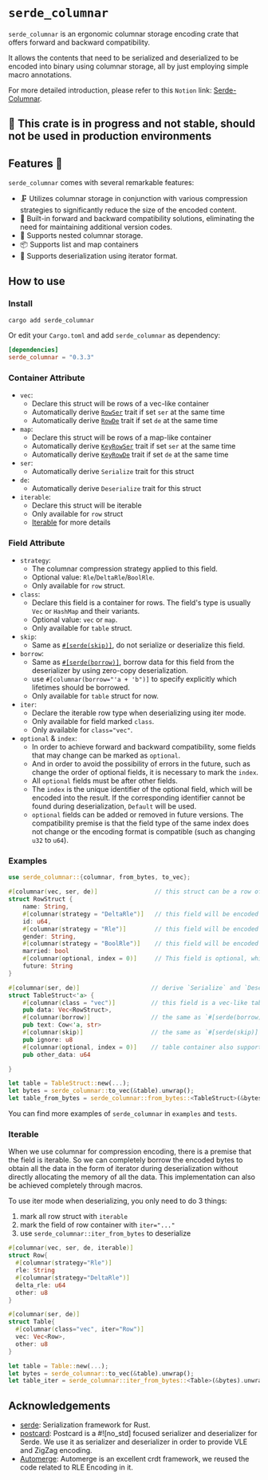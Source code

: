 # `serde_columnar`

`serde_columnar` is an ergonomic columnar storage encoding crate that offers forward and backward compatibility.

It allows the contents that need to be serialized and deserialized to be encoded into binary using columnar storage, all by just employing simple macro annotations.

For more detailed introduction, please refer to this `Notion` link: [Serde-Columnar](https://www.notion.so/loro-dev/Serde-Columnar-Ergonomic-columnar-storage-encoding-crate-7b0c86d6f8d24e4da45a1e2ebd86741c?pvs=4).

## 🚧 This crate is in progress and not stable, should not be used in production environments

## Features 🚀

`serde_columnar` comes with several remarkable features:

- 🗜️ Utilizes columnar storage in conjunction with various compression strategies to significantly reduce the size of the encoded content.
- 🔄 Built-in forward and backward compatibility solutions, eliminating the need for maintaining additional version codes.
- 🌳 Supports nested columnar storage.
- 📦 Supports list and map containers
- 🔄 Supports deserialization using iterator format.

## How to use

### Install

```shell
cargo add serde_columnar
```

Or edit your `Cargo.toml` and add `serde_columnar` as dependency:

```toml
[dependencies]
serde_columnar = "0.3.3"
```

### Container Attribute

- `vec`:
  - Declare this struct will be rows of a vec-like container
  - Automatically derive [`RowSer`](https://docs.rs/serde_columnar/latest/serde_columnar/trait.RowSer.html) trait if set `ser` at the same time
  - Automatically derive [`RowDe`](https://docs.rs/serde_columnar/latest/serde_columnar/trait.RowDe.html) trait if set `de` at the same time
- `map`:
  - Declare this struct will be rows of a map-like container
  - Automatically derive [`KeyRowSer`](https://docs.rs/serde_columnar/latest/serde_columnar/trait.KeyRowSer.html) trait if set `ser` at the same time
  - Automatically derive [`KeyRowDe`](https://docs.rs/serde_columnar/latest/serde_columnar/trait.KeyRowDe.html) trait if set `de` at the same time
- `ser`:
  - Automatically derive `Serialize` trait for this struct
- `de`:
  - Automatically derive `Deserialize` trait for this struct
- `iterable`:
  - Declare this struct will be iterable
  - Only available for `row` struct
  - [Iterable](https://github.com/loro-dev/columnar#Iterable) for more details

### Field Attribute

- `strategy`:
  - The columnar compression strategy applied to this field.
  - Optional value: `Rle`/`DeltaRle`/`BoolRle`.
  - Only available for `row` struct.
- `class`:
  - Declare this field is a container for rows. The field's type is usually `Vec` or `HashMap` and their variants.
  - Optional value: `vec` or `map`.
  - Only available for `table` struct.
- `skip`:
  - Same as [`#[serde(skip)]`](https://serde.rs/field-attrs.html#skip), do not serialize or deserialize this field.
- `borrow`:
  - Same as [`#[serde(borrow)]`](https://serde.rs/field-attrs.html#borrow), borrow data for this field from the deserializer by using zero-copy deserialization.
  - use `#[columnar(borrow="'a + 'b")]` to specify explicitly which lifetimes should be borrowed.
  - Only available for `table` struct for now.
- `iter`:
  - Declare the iterable row type when deserializing using iter mode.
  - Only available for field marked `class`.
  - Only available for `class="vec"`.
- `optional` & `index`:
  - In order to achieve forward and backward compatibility, some fields that may change can be marked as `optional`.
  - And in order to avoid the possibility of errors in the future, such as change the order of optional fields, it is necessary to mark the `index`.
  - All `optional` fields must be after other fields.
  - The `index` is the unique identifier of the optional field, which will be encoded into the result. If the corresponding identifier cannot be found during deserialization, `Default` will be used.
  - `optional` fields can be added or removed in future versions. The compatibility premise is that the field type of the same index does not change or the encoding format is compatible (such as changing `u32` to `u64`).

### Examples

```rust
use serde_columnar::{columnar, from_bytes, to_vec};

#[columnar(vec, ser, de)]                // this struct can be a row of vec-like container
struct RowStruct {
    name: String,
    #[columnar(strategy = "DeltaRle")]   // this field will be encoded by `DeltaRle`
    id: u64,
    #[columnar(strategy = "Rle")]        // this field will be encoded by `Rle`
    gender: String,
    #[columnar(strategy = "BoolRle")]    // this field will be encoded by `BoolRle`
    married: bool
    #[columnar(optional, index = 0)]     // This field is optional, which means that this field can be added in this version or deleted in a future version
    future: String
}

#[columnar(ser, de)]                    // derive `Serialize` and `Deserialize`
struct TableStruct<'a> {
    #[columnar(class = "vec")]          // this field is a vec-like table container
    pub data: Vec<RowStruct>,
    #[columnar(borrow)]                 // the same as `#[serde(borrow)]`
    pub text: Cow<'a, str>
    #[columnar(skip)]                   // the same as `#[serde(skip)]`
    pub ignore: u8
    #[columnar(optional, index = 0)]    // table container also supports optional field
    pub other_data: u64

}

let table = TableStruct::new(...);
let bytes = serde_columnar::to_vec(&table).unwrap();
let table_from_bytes = serde_columnar::from_bytes::<TableStruct>(&bytes).unwrap();

```

You can find more examples of `serde_columnar` in `examples` and `tests`.

### Iterable

When we use columnar for compression encoding, there is a premise that the field is iterable. So we can completely borrow the encoded bytes to obtain all the data in the form of iterator during deserialization without directly allocating the memory of all the data. This implementation can also be achieved completely through macros.

To use iter mode when deserializing, you only need to do 3 things:

1. mark all row struct with `iterable`
2. mark the field of row container with `iter="..."`
3. use `serde_columnar::iter_from_bytes` to deserialize

```rust
#[columnar(vec, ser, de, iterable)]
struct Row{
  #[columnar(strategy="Rle")]
  rle: String
  #[columnar(strategy="DeltaRle")]
  delta_rle: u64
  other: u8
}

#[columnar(ser, de)]
struct Table{
  #[columnar(class="vec", iter="Row")]
  vec: Vec<Row>,
  other: u8
}

let table = Table::new(...);
let bytes = serde_columnar::to_vec(&table).unwrap();
let table_iter = serde_columnar::iter_from_bytes::<Table>(&bytes).unwrap();

```

## Acknowledgements

- [serde](https://github.com/serde-rs/serde): Serialization framework for Rust.
- [postcard](https://github.com/jamesmunns/postcard): Postcard is a #![no_std] focused serializer and deserializer for Serde. We use it as serializer and deserializer in order to provide VLE and ZigZag encoding.
- [Automerge](https://github.com/automerge/automerge): Automerge is an excellent crdt framework, we reused the code related to RLE Encoding in it.
